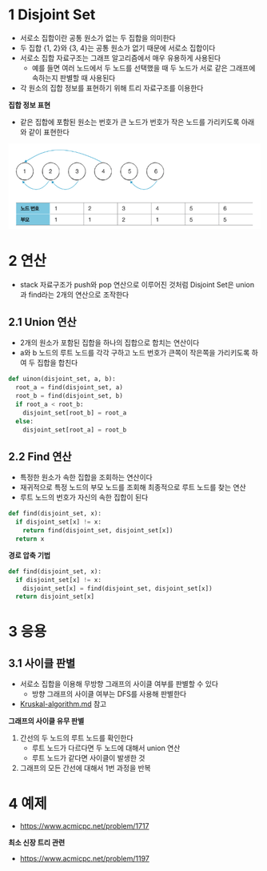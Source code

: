 # 1 Disjoint Set

* 서로소 집합이란 공통 원소가 없는 두 집합을 의미한다
* 두 집합 {1, 2}와 {3, 4}는 공통 원소가 없기 때문에 서로소 집합이다
* 서로소 집합 자료구조는 그래프 알고리즘에서 매우 유용하게 사용된다
  * 예를 들면 여러 노드에서 두 노드를 선택했을 때 두 노드가 서로 같은 그래프에 속하는지 판별할 때 사용된다
* 각 원소의 집합 정보를 표현하기 위해 트리 자료구조를 이용한다



**집합 정보 표현**

* 같은 집합에 포함된 원소는 번호가 큰 노드가 번호가 작은 노드를 가리키도록 아래와 같이 표현한다

![image-20220727203426723](images/image-20220727203426723.png)

# 2 연산

* stack 자료구조가 push와 pop 연산으로 이루어진 것처럼 Disjoint Set은 union과 find라는 2개의 연산으로 조작한다



## 2.1 Union 연산

* 2개의 원소가 포함된 집합을 하나의 집합으로 합치는 연산이다
* a와 b 노드의 루트 노드를 각각 구하고 노드 번호가 큰쪽이 작은쪽을 가리키도록 하여 두 집합을 합친다

```python
def uinon(disjoint_set, a, b):
  root_a = find(disjoint_set, a)
  root_b = find(disjoint_set, b)
  if root_a < root_b:
    disjoint_set[root_b] = root_a
  else:
    disjoint_set[root_a] = root_b
```



## 2.2 Find 연산

* 특정한 원소가 속한 집합을 조회하는 연산이다
* 재귀적으로 특정 노드의 부모 노드를 조회해 최종적으로 루트 노드를 찾는 연산
* 루트 노드의 번호가 자신의 속한 집합이 된다

```python
def find(disjoint_set, x):
  if disjoint_set[x] != x:
    return find(disjoint_set, disjoint_set[x])
  return x
```

**경로 압축 기법**

```python
def find(disjoint_set, x):
  if disjoint_set[x] != x:
    disjoint_set[x] = find(disjoint_set, disjoint_set[x])
  return disjoint_set[x]
```



# 3 응용

## 3.1 사이클 판별

* 서로소 집합을 이용해 무방향 그래프의 사이클 여부를 판별할 수 있다
  * 방향 그래프의 사이클 여부는 DFS를 사용해 판별한다
* [Kruskal-algorithm.md](../../Algorithm/Kruskal-algorithm/Kruskal-algorithm.md) 참고



**그래프의 사이클 유무 판별**

1. 간선의 두 노드의 루트 노드를 확인한다
   * 루트 노드가 다르다면 두 노드에 대해서 union 연산
   * 루트 노드가 같다면 사이클이 발생한 것
2. 그래프의 모든 간선에 대해서 1번 과정을 반복



# 4 예제

* https://www.acmicpc.net/problem/1717

**최소 신장 트리 관련**

* https://www.acmicpc.net/problem/1197